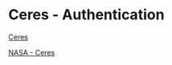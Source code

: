 
# Ceres - Authentication 

[Ceres](https://en.wikipedia.org/wiki/Ceres_(dwarf_planet))

[NASA - Ceres](https://solarsystem.nasa.gov/planets/dwarf-planets/ceres/overview/)

